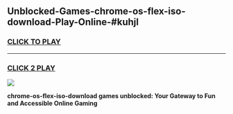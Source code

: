 
## Unblocked-Games-chrome-os-flex-iso-download-Play-Online-#kuhjl
<h3>
<a href="https://premium.freeplayer.one?title=chrome-os-flex-iso-download&ref=24F">CLICK TO PLAY</a></h3>
<hr>

<h3>
<a href="https://premium.freeplayer.one?title=chrome-os-flex-iso-download&ref=24F">CLICK 2 PLAY</a>
  
</h3>

<a href="https://premium.freeplayer.one?title=chrome-os-flex-iso-download&ref=24F/"><img src="https://clearcache.store/games.png"></a>


**chrome-os-flex-iso-download games unblocked: Your Gateway to Fun and Accessible Online Gaming**

